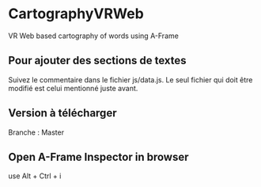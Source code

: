 # CartographyVRWeb
VR Web based cartography of words using A-Frame

## Pour ajouter des sections de textes
Suivez le commentaire dans le fichier js/data.js. Le seul fichier qui doit être modifié est celui mentionné juste avant.

## Version à télécharger
Branche : Master

## Open A-Frame Inspector in browser
use Alt + Ctrl + i